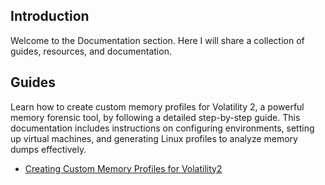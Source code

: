 ## Introduction
Welcome to the Documentation section. Here I will share a collection of guides, resources, and documentation.

## Guides
Learn how to create custom memory profiles for Volatility 2, a powerful memory forensic tool, by following a detailed step-by-step guide. This documentation includes instructions on configuring environments, setting up virtual machines, and generating Linux profiles to analyze memory dumps effectively.
- [Creating Custom Memory Profiles for Volatility2](./Creating_Custom_Memory_Profiles_Volatility2.pdf)
